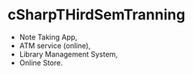 # cSharpTHirdSemTranning

- Note Taking App,
- ATM service (online),
- Library Management System,
- Online Store.